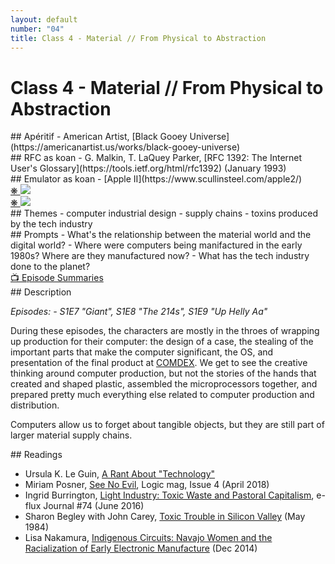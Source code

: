 ```yaml
---
layout: default
number: "04"
title: Class 4 - Material // From Physical to Abstraction
---
```


# Class 4 - Material // From Physical to Abstraction

<div class="aperitifs" markdown="1">
## Apéritif
- American Artist, [Black Gooey Universe](https://americanartist.us/works/black-gooey-universe)
</div>

<div class="rfc" markdown="1">
## RFC as koan
- G. Malkin, T. LaQuey Parker, [RFC 1392: The Internet User's Glossary](https://tools.ietf.org/html/rfc1392) (January 1993)
</div>

<div class="emulation" markdown="1">
## Emulator as koan
- [Apple II](https://www.scullinsteel.com/apple2/)
</div>

<div class="img" markdown="1">
<span class="imgRef"><a href="https://archive.org/details/softalkv4n06feb1984"> &#x274B; </a></span>
<img src="{{ site.baseurl }}/assets/img/softalk.jpg">
</div>

<div class="img2" markdown="1">
<span class="imgRef"><a href="https://milanote.com/the-work/the-story-behind-susan-kares-iconic-design-work-for-apple"> &#x274B; </a></span>
<img src="{{ site.baseurl }}/assets/img/kare.webp">
</div>

<div class="themes" markdown="1">
## Themes
- computer industrial design
- supply chains
- toxins produced by the tech industry
</div>


<div class="prompts" markdown="1">
## Prompts  
- What's the relationship between the material world and the digital world?
- Where were computers being manifactured in the early 1980s? Where are they manufactured now?
- What has the tech industry done to the planet?
</div>

<div class="description" markdown="1">
<div class="summaries" markdown="1"><a target="" href="https://en.wikipedia.org/wiki/List_of_Halt_and_Catch_Fire_episodes">📺 Episode Summaries</a>
</div>
## Description

*Episodes: - S1E7	"Giant", S1E8	"The 214s", S1E9 "Up Helly Aa"*

During these episodes, the characters are mostly in the throes of wrapping up production for their computer: the design of a case, the stealing of the important parts that make the computer significant, the OS, and presentation of the final product at [COMDEX](https://en.wikipedia.org/wiki/COMDEX). We get to see the creative thinking around computer production, but not the stories of the hands that created and shaped plastic, assembled the microprocessors together, and prepared pretty much everything else related to computer production and distribution.

Computers allow us to forget about tangible objects, but they are still part of larger material supply chains.  

</div>

<div class="readings" markdown="1">
## Readings

- Ursula K. Le Guin, [A Rant About "Technology"](http://www.ursulakleguinarchive.com/Note-Technology.html)
- Miriam  Posner, [See No Evil](https://logicmag.io/scale/see-no-evil/), Logic mag, Issue 4 (April 2018)
- Ingrid Burrington, [Light Industry: Toxic Waste and Pastoral Capitalism](https://www.e-flux.com/journal/74/59781/light-industry-toxic-waste-and-pastoral-capitalism/), e-flux Journal #74 (June 2016)
- Sharon Begley with John Carey, [Toxic Trouble in Silicon Valley](https://web.archive.org/web/20230601051943/https://icrt.co/wp-content/uploads/2019/12/1984_5_7-Toxic-Trouble-in-Silicon-Valley-Newsweek.pdf) (May 1984)
- Lisa Nakamura, [Indigenous Circuits: Navajo Women and the Racialization of Early Electronic Manufacture](https://warwick.ac.uk/fac/arts/english/currentstudents/undergraduate/modules/fulllist/first/en122/lecturelist2019-20/nakamura_indigenous-circuits.pdf) (Dec 2014)

</div>

